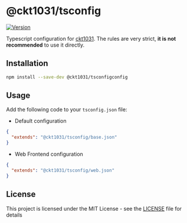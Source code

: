 # @ckt1031/tsconfig

[![Version](https://img.shields.io/npm/v/@ckt1031/eslint-config.svg?style=flat-square)](https://www.npmjs.com/package/@ckt1031/eslint-config)

Typescript configuration for [ckt1031](https://github.com/ckt1031). The rules are very strict, **it is not recommended** to use it directly.

## Installation

```bash
npm install --save-dev @ckt1031/tsconfigconfig
```

## Usage

Add the following code to your `tsconfig.json` file:

- Default configuration

```json
{
  "extends": "@ckt1031/tsconfig/base.json"
}
```

- Web Frontend configuration

```json
{
  "extends": "@ckt1031/tsconfig/web.json"
}
```

## License

This project is licensed under the MIT License - see the [LICENSE](./LICENSE) file for details
